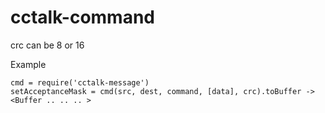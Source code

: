 # cctalk-command
crc can be 8 or 16


Example
```
cmd = require('cctalk-message')
setAcceptanceMask = cmd(src, dest, command, [data], crc).toBuffer -> <Buffer .. .. .. >

```
